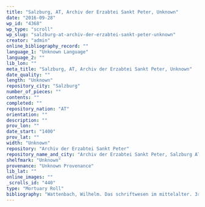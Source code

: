 ```yaml
---
title: "Salzburg, AT, Archiv der Erzabtei Sankt Peter, Unknown"
date: "2016-09-28"
wp_id: "4368"
wp_type: "scroll"
wp_slug: "salzburg-at-archiv-der-erzabtei-sankt-peter-unknown"
creator: "admin"
online_bibliography_record: ""
language_1: "Unknown Language"
language_2: ""
lib_lon: ""
meta_title: "Salzburg, AT, Archiv der Erzabtei Sankt Peter, Unknown"
date_quality: ""
length: "Unknown"
repository_city: "Salzburg"
number_of_pieces: ""
contents: ""
completed: ""
repository_nation: "AT"
orientation: ""
description: ""
prov_lon: ""
date_start: "1400"
prov_lat: ""
width: "Unknown"
repository: "Archiv der Erzabtei Sankt Peter"
repository_name_and_city: "Archiv der Erzabtei Sankt Peter, Salzburg AT"
shelfmark: "Unknown"
provenance: "Unknown Provenance"
lib_lat: ""
online_images: ""
_scrolls_id: "440"
type: "Mortuary Roll"
bibliography: "Wattenbach, Wilhelm. Das schriftwesen im mittelalter. 3rd ed. Leipzig: S. Hirzel, 1896, 166."
---
```



